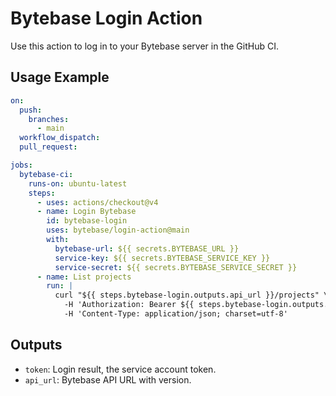 # Bytebase Login Action

Use this action to log in to your Bytebase server in the GitHub CI.

## Usage Example

```yml
on:
  push:
    branches:
      - main
  workflow_dispatch:
  pull_request:

jobs:
  bytebase-ci:
    runs-on: ubuntu-latest
    steps:
      - uses: actions/checkout@v4
      - name: Login Bytebase
        id: bytebase-login
        uses: bytebase/login-action@main
        with:
          bytebase-url: ${{ secrets.BYTEBASE_URL }}
          service-key: ${{ secrets.BYTEBASE_SERVICE_KEY }}
          service-secret: ${{ secrets.BYTEBASE_SERVICE_SECRET }}
      - name: List projects
        run: |
          curl "${{ steps.bytebase-login.outputs.api_url }}/projects" \
            -H 'Authorization: Bearer ${{ steps.bytebase-login.outputs.token }}' \
            -H 'Content-Type: application/json; charset=utf-8'
```

## Outputs

- `token`: Login result, the service account token.
- `api_url`: Bytebase API URL with version.
